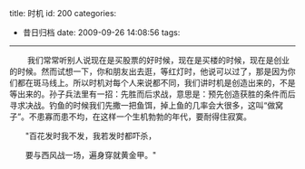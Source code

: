title: 时机
id: 200
categories:
  - 昔日归档
date: 2009-09-26 14:08:56
tags:
---

        我们常常听别人说现在是买股票的好时候，现在是买楼的时候，现在是创业的时候。然而试想一下，你和朋友出去逛，等红灯时，他说可以过了，那是因为你们都在斑马线上。所以时机对每个人来说都不同，我们讲时机是创造出来的，不是等出来的。孙子兵法里有一招：先胜而后求战，意思是：预先创造获胜的条件而后寻求决战。钓鱼的时候我们先撒一把鱼饵，掉上鱼的几率会大很多，这叫“做窝子”。不患寡而患不均，在这样一个生机勃勃的年代，要耐得住寂寞。

　　"百花发时我不发，我若发时都吓杀，

　　要与西风战一场，遍身穿就黄金甲。"